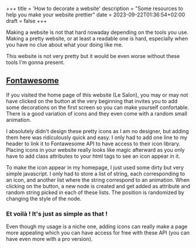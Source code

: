 +++
title = 'How to decorate a website'
description = "Some resources to help you make your website prettier"
date = 2023-09-22T01:36:54+02:00
draft = false
+++

Making a website is not that hard nowaday depending on the tools you use. Making a pretty website, or at least a readable one is hard, especially when you have no clue about what your doing like me.

This website is not very pretty but it would be even worse without these tools I'm gonna present.

## [Fontawesome](https://fontawesome.com/)

If you visited the home page of this website (Le Salon), you may or may not have clicked on the button at the very beginning that invites you to add some decorations on the first screen so you can make yourself confortable. There is a good variation of icons and they even come with a random small animation.

I absolutely didn't design these pretty icons as I am no designer, but adding them here was ridiculously quick and easy. I only had to add one line to my header to link it to Fontawesome API to have access to their icon library. Placing icons in your website really looks like magic afterward as you only have to add class attributes to your html tags to see an icon appear in it.

To make the icon appear in my homepage, I just used some dirty but very simple javascript. I only had to store a list of string, each corresponding to an icon, and another list where the string correspond to an animation. When clicking on the button, a new node is created and get added as attribute and random string picked in each of these lists. The position is randomized by changing the style of the node.

### Et voilà ! It's just as simple as that !

Even though my usage is a niche one, adding icons can really make a page more appealing which you can have access for free with these API (you can have even more with a pro version).
